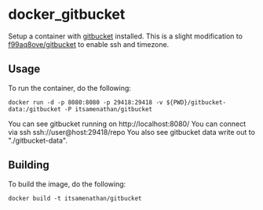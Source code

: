 docker_gitbucket
================

Setup a container with [gitbucket](https://github.com/takezoe/gitbucket) installed.
This is a slight modification to [f99aq8ove/gitbucket](https://registry.hub.docker.com/u/f99aq8ove/gitbucket/) to enable ssh and timezone.

## Usage

To run the container, do the following:

```
docker run -d -p 8080:8080 -p 29418:29418 -v ${PWD}/gitbucket-data:/gitbucket -P itsamenathan/gitbucket
```

You can see gitbucket running on http://localhost:8080/
You can connect via ssh ssh://user@host:29418/repo
You also see gitbucket data write out to "./gitbucket-data".

## Building

To build the image, do the following:

```
docker build -t itsamenathan/gitbucket
```
